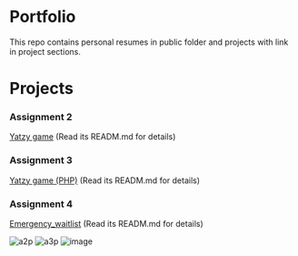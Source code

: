 # Portfolio
This repo contains personal resumes in public folder and projects with link in project sections.

# Projects 

### Assignment 2
[Yatzy game](https://github.com/TYDeng/yatzy.git)
(Read its READM.md for details)

### Assignment 3
[Yatzy game (PHP)](https://github.com/CZ2508444186/WenboYu_CSI3140_Yatzy_Game.git)
(Read its READM.md for details)

### Assignment 4
[Emergency_waitlist](https://github.com/CZ2508444186/emergency_waitlist.git)
(Read its READM.md for details)

![a2p](https://github.com/user-attachments/assets/b845f251-1780-4e54-9171-a43fac555801)
![a3p](https://github.com/user-attachments/assets/5546fee7-a5ad-40d5-abc3-6cafd4c7d53d)
![image](https://github.com/user-attachments/assets/097e5d71-dd6f-4507-912a-81e1f59249f5)



